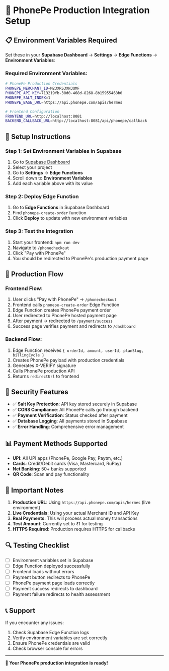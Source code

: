 # 🚀 PhonePe Production Integration Setup

## 📋 **Environment Variables Required**

Set these in your **Supabase Dashboard** → **Settings** → **Edge Functions** → **Environment Variables**:

### **Required Environment Variables:**

```bash
# PhonePe Production Credentials
PHONEPE_MERCHANT_ID=M23XRS3XN3QMF
PHONEPE_API_KEY=713219fb-38d0-468d-8268-8b15955468b0
PHONEPE_SALT_INDEX=1
PHONEPE_BASE_URL=https://api.phonepe.com/apis/hermes

# Frontend Configuration
FRONTEND_URL=http://localhost:8081
BACKEND_CALLBACK_URL=http://localhost:8081/api/phonepe/callback
```

## 🔧 **Setup Instructions**

### **Step 1: Set Environment Variables in Supabase**

1. Go to [Supabase Dashboard](https://supabase.com/dashboard)
2. Select your project
3. Go to **Settings** → **Edge Functions**
4. Scroll down to **Environment Variables**
5. Add each variable above with its value

### **Step 2: Deploy Edge Function**

1. Go to **Edge Functions** in Supabase Dashboard
2. Find `phonepe-create-order` function
3. Click **Deploy** to update with new environment variables

### **Step 3: Test the Integration**

1. Start your frontend: `npm run dev`
2. Navigate to `/phonecheckout`
3. Click "Pay with PhonePe"
4. You should be redirected to PhonePe's production payment page

## 🎯 **Production Flow**

### **Frontend Flow:**
1. User clicks "Pay with PhonePe" → `/phonecheckout`
2. Frontend calls `phonepe-create-order` Edge Function
3. Edge Function creates PhonePe payment order
4. User redirected to PhonePe hosted payment page
5. After payment → redirected to `/payment/success`
6. Success page verifies payment and redirects to `/dashboard`

### **Backend Flow:**
1. Edge Function receives `{ orderId, amount, userId, planSlug, billingCycle }`
2. Creates PhonePe payload with production credentials
3. Generates X-VERIFY signature
4. Calls PhonePe production API
5. Returns `redirectUrl` to frontend

## 🔐 **Security Features**

- ✅ **Salt Key Protection**: API key stored securely in Supabase
- ✅ **CORS Compliance**: All PhonePe calls go through backend
- ✅ **Payment Verification**: Status checked after payment
- ✅ **Database Logging**: All payments stored in Supabase
- ✅ **Error Handling**: Comprehensive error management

## 📊 **Payment Methods Supported**

- **UPI**: All UPI apps (PhonePe, Google Pay, Paytm, etc.)
- **Cards**: Credit/Debit cards (Visa, Mastercard, RuPay)
- **Net Banking**: 50+ banks supported
- **QR Code**: Scan and pay functionality

## 🚨 **Important Notes**

1. **Production URL**: Using `https://api.phonepe.com/apis/hermes` (live environment)
2. **Live Credentials**: Using your actual Merchant ID and API Key
3. **Real Payments**: This will process actual money transactions
4. **Test Amount**: Currently set to ₹1 for testing
5. **HTTPS Required**: Production requires HTTPS for callbacks

## 🔍 **Testing Checklist**

- [ ] Environment variables set in Supabase
- [ ] Edge Function deployed successfully
- [ ] Frontend loads without errors
- [ ] Payment button redirects to PhonePe
- [ ] PhonePe payment page loads correctly
- [ ] Payment success redirects to dashboard
- [ ] Payment failure redirects to health assessment

## 📞 **Support**

If you encounter any issues:
1. Check Supabase Edge Function logs
2. Verify environment variables are set correctly
3. Ensure PhonePe credentials are valid
4. Check browser console for errors

---

**🎉 Your PhonePe production integration is ready!**